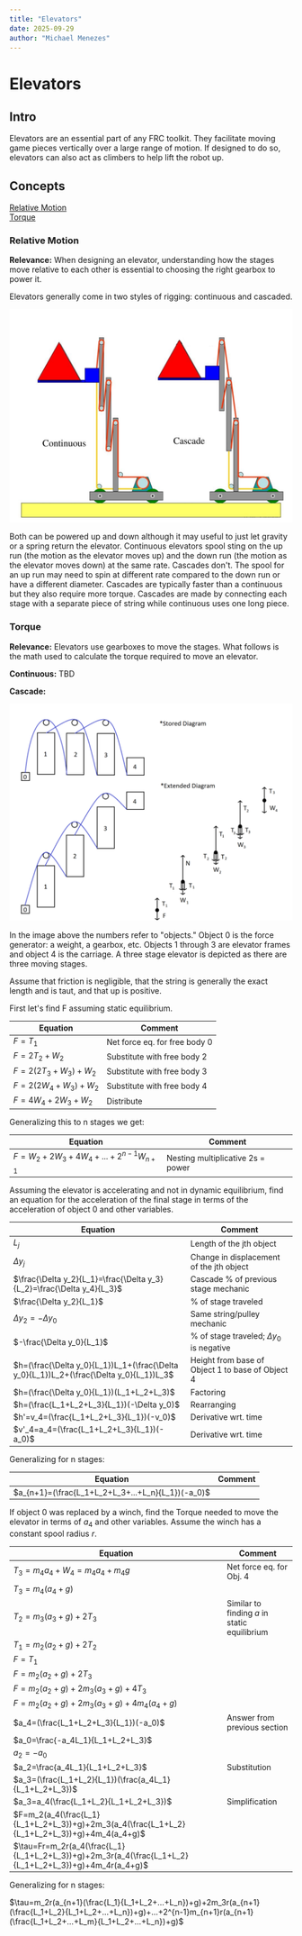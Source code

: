 ```yaml
---
title: "Elevators"
date: 2025-09-29
author: "Michael Menezes"
---
```



# Elevators

## Intro

Elevators are an essential part of any FRC toolkit. They facilitate moving game pieces vertically over a large range of motion. If designed to do so, elevators can also act as climbers to help lift the robot up.


## Concepts

[Relative Motion](#relative-motion)\
[Torque](#torque)

### Relative Motion

**Relevance:** When designing an elevator, understanding how the stages move relative to each other is essential to choosing the right gearbox to power it.

Elevators generally come in two styles of rigging: continuous and cascaded.

![Elevator Rigging Diagram](../../assets/imgs/CAD/ElevatorRiggingDiagram.jpg)

Both can be powered up and down although it may useful to just let gravity or a spring return the elevator. Continuous elevators spool sting on the up run (the motion as the elevator moves up) and the down run (the motion as the elevator moves down) at the same rate. Cascades don't. The spool for an up run may need to spin at different rate compared to the down run or have a different diameter. Cascades are typically faster than a continuous but they also require more torque. Cascades are made by connecting each stage with a separate piece of string while continuous uses one long piece.

### Torque

**Relevance:** Elevators use gearboxes to move the stages. What follows is the math used to calculate the torque required to move an elevator.

**Continuous:** TBD

**Cascade:**

![Cascade Elevator Diagram](../../assets/imgs/CAD/CascadeElevatorDiagram.png)

In the image above the numbers refer to "objects." Object 0 is the force generator: a weight, a gearbox, etc. Objects 1 through 3 are elevator frames and object 4 is the carriage. A three stage elevator is depicted as there are three moving stages.

Assume that friction is negligible, that the string is generally the exact length and is taut, and that up is positive.

First let's find F assuming static equilibrium.

| Equation | Comment |
| ----------- | ----------- |
| $F=T_1$ | Net force eq. for free body 0 |
| $F=2T_2+W_2$ | Substitute with free body 2 |
| $F=2(2T_3+W_3)+W_2$ | Substitute with free body 3 |
| $F=2(2W_4+W_3)+W_2$ | Substitute with free body 4 |
| $F=4W_4+2W_3+W_2$ | Distribute |

Generalizing this to n stages we get:

| Equation                             | Comment                           |
| ------------------------------------ | --------------------------------- |
| $F=W_2+2W_3+4W_4+...+2^{n-1}W_{n+1}$ | Nesting multiplicative 2s = power |

Assuming the elevator is accelerating and not in dynamic equilibrium, find an equation for the acceleration of the final stage in terms of the acceleration of object 0 and other variables.

| Equation | Comment |
| ----------- | ----------- |
| $L_j$ | Length of the jth object |
| $\Delta y_j$ | Change in displacement of the jth object |
| $\frac{\Delta y_2}{L_1}=\frac{\Delta y_3}{L_2}=\frac{\Delta y_4}{L_3}$ | Cascade % of previous stage mechanic |
| $\frac{\Delta y_2}{L_1}$ | % of stage traveled |
| $\Delta y_2 = -\Delta y_0$ | Same string/pulley mechanic |
| $-\frac{\Delta y_0}{L_1}$ | % of stage traveled; $\Delta y_0$ is negative |
| $h=(\frac{\Delta y_0}{L_1})L_1+(\frac{\Delta y_0}{L_1})L_2+(\frac{\Delta y_0}{L_1})L_3$ | Height from base of Object 1 to base of Object 4 |
| $h=(\frac{\Delta y_0}{L_1})(L_1+L_2+L_3)$                                               | Factoring                                        |
| $h=(\frac{L_1+L_2+L_3}{L_1})(-\Delta y_0)$                                              | Rearranging                                      |
| $h'=v_4=(\frac{L_1+L_2+L_3}{L_1})(-v_0)$                                                | Derivative wrt. time                             |
| $v'_4=a_4=(\frac{L_1+L_2+L_3}{L_1})(-a_0)$                                              | Derivative wrt. time                             |

Generalizing for n stages:

| Equation                                          | Comment |
| ------------------------------------------------- | ------- |
| $a_{n+1}=(\frac{L_1+L_2+L_3+...+L_n}{L_1})(-a_0)$ |         |

If object 0 was replaced by a winch, find the Torque needed to move the elevator in terms of $a_4$ and other variables. Assume the winch has a constant spool radius $r$.

| Equation | Comment |
| ----------- | ----------- |
| $T_3=m_4a_4+W_4=m_4a_4+m_4g$ | Net force eq. for Obj. 4 |
| $T_3=m_4(a_4+g)$ |  |
| $T_2=m_3(a_3+g)+2T_3$ | Similar to finding $a$ in static equilibrium |
| $T_1=m_2(a_2+g)+2T_2$ |  |
| $F=T_1$ |  |
| $F=m_2(a_2+g)+2T_3$ |  |
| $F=m_2(a_2+g)+2m_3(a_3+g)+4T_3$ |  |
| $F=m_2(a_2+g)+2m_3(a_3+g)+4m_4(a_4+g)$ |  |
| $a_4=(\frac{L_1+L_2+L_3}{L_1})(-a_0)$ | Answer from previous section |
| $a_0=\frac{-a_4L_1}{L_1+L_2+L_3}$ |  |
| $a_2=-a_0$ |  |
| $a_2=\frac{a_4L_1}{L_1+L_2+L_3}$ | Substitution |
| $a_3=(\frac{L_1+L_2}{L_1})(\frac{a_4L_1}{L_1+L_2+L_3})$ |  |
| $a_3=a_4(\frac{L_1+L_2}{L_1+L_2+L_3})$ | Simplification |
| $F=m_2(a_4(\frac{L_1}{L_1+L_2+L_3})+g)+2m_3(a_4(\frac{L_1+L_2}{L_1+L_2+L_3})+g)+4m_4(a_4+g)$ |  |
| $\tau=Fr=m_2r(a_4(\frac{L_1}{L_1+L_2+L_3})+g)+2m_3r(a_4(\frac{L_1+L_2}{L_1+L_2+L_3})+g)+4m_4r(a_4+g)$ |  |

Generalizing for n stages:

$\tau=m_2r(a_{n+1}(\frac{L_1}{L_1+L_2+...+L_n})+g)+2m_3r(a_{n+1}(\frac{L_1+L_2}{L_1+L_2+...+L_n})+g)+...+2^{n-1}m_{n+1}r(a_{n+1}(\frac{L_1+L_2+...+L_m}{L_1+L_2+...+L_n})+g)$